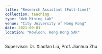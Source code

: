 ```yaml
---
title: "Research Assistant (Full-time)"
collection: teaching
type: "Web Mining Lab"
venue: "City University of Hong Kong"
date: 2021-09-01
location: "Kowloon, Hong Kong SAR"
---
```


Supervisor: Dr. Xiaofan Liu, Prof. Jianhua Zhu
